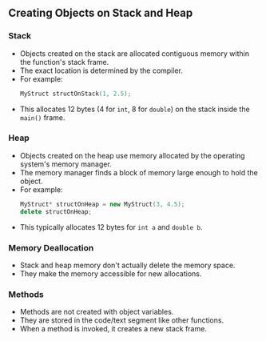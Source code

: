 ## Creating Objects on Stack and Heap

### Stack
- Objects created on the stack are allocated contiguous memory within the function's stack frame.
- The exact location is determined by the compiler.
- For example:
    ```cpp
    MyStruct structOnStack(1, 2.5);
    ```
- This allocates 12 bytes (4 for `int`, 8 for `double`) on the stack inside the `main()` frame.

### Heap
- Objects created on the heap use memory allocated by the operating system's memory manager.
- The memory manager finds a block of memory large enough to hold the object.
- For example:
    ```cpp
    MyStruct* structOnHeap = new MyStruct(3, 4.5);
    delete structOnHeap;
    ```
- This typically allocates 12 bytes for `int a` and `double b`.

### Memory Deallocation
- Stack and heap memory don't actually delete the memory space.
- They make the memory accessible for new allocations.

### Methods
- Methods are not created with object variables.
- They are stored in the code/text segment like other functions.
- When a method is invoked, it creates a new stack frame.